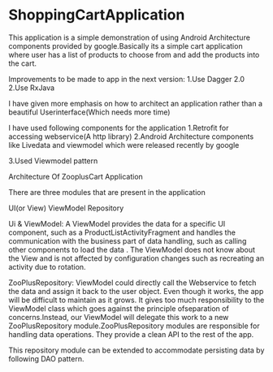 # ShoppingCartApplication

This application is a simple demonstration of using Android Architecture components provided by google.Basically its a simple cart application where
user has a list of products to choose from and add the products into the cart.


Improvements to be made to app in the next version:
1.Use Dagger 2.0 
2.Use RxJava

I have given more emphasis on how to architect an application rather than a beautiful Userinterface(Which needs more time)

I have used following components for the application
 1.Retrofit for accessing webservice(A http library)
 2.Android Architecture components like Livedata and viewmodel which were released recently by google

3.Used Viewmodel pattern

Architecture Of ZooplusCart Application

There are three modules that are present in the application

UI(or View) ViewModel Repository

Ui & ViewModel: A ViewModel provides the data for a specific UI component, such as a ProductListActivityFragment and handles the communication with the business part of data handling, such as calling other components to load the data . The ViewModel does not know about the View and is not affected by configuration changes such as recreating an activity due to rotation.

ZooPlusRepository: ViewModel could directly call the Webservice to fetch the data and assign it back to the user object. Even though it works, the app will be difficult to maintain as it grows. It gives too much responsibility to the ViewModel class which goes against the principle ofseparation of concerns.Instead, our ViewModel will delegate this work to a new ZooPlusRepository module.ZooPlusRepository modules are responsible for handling data operations. They provide a clean API to the rest of the app.

This repository module can be extended to accommodate persisting data by following DAO pattern.